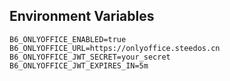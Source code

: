 ## Environment Variables

```
B6_ONLYOFFICE_ENABLED=true
B6_ONLYOFFICE_URL=https://onlyoffice.steedos.cn
B6_ONLYOFFICE_JWT_SECRET=your_secret
B6_ONLYOFFICE_JWT_EXPIRES_IN=5m
```